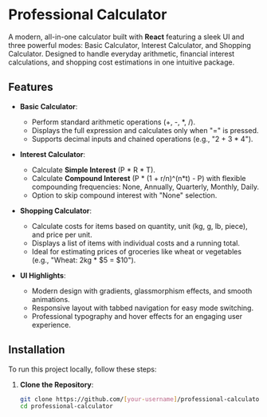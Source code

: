 # Professional Calculator

A modern, all-in-one calculator built with **React** featuring a sleek UI and three powerful modes: Basic Calculator, Interest Calculator, and Shopping Calculator. Designed to handle everyday arithmetic, financial interest calculations, and shopping cost estimations in one intuitive package.

## Features

- **Basic Calculator**:
  - Perform standard arithmetic operations (+, -, *, /).
  - Displays the full expression and calculates only when "=" is pressed.
  - Supports decimal inputs and chained operations (e.g., "2 + 3 * 4").

- **Interest Calculator**:
  - Calculate **Simple Interest** (P * R * T).
  - Calculate **Compound Interest** (P * (1 + r/n)^(n*t) - P) with flexible compounding frequencies: None, Annually, Quarterly, Monthly, Daily.
  - Option to skip compound interest with "None" selection.

- **Shopping Calculator**:
  - Calculate costs for items based on quantity, unit (kg, g, lb, piece), and price per unit.
  - Displays a list of items with individual costs and a running total.
  - Ideal for estimating prices of groceries like wheat or vegetables (e.g., "Wheat: 2kg * $5 = $10").

- **UI Highlights**:
  - Modern design with gradients, glassmorphism effects, and smooth animations.
  - Responsive layout with tabbed navigation for easy mode switching.
  - Professional typography and hover effects for an engaging user experience.

## Installation

To run this project locally, follow these steps:

1. **Clone the Repository**:
   ```bash
   git clone https://github.com/[your-username]/professional-calculator.git
   cd professional-calculator
